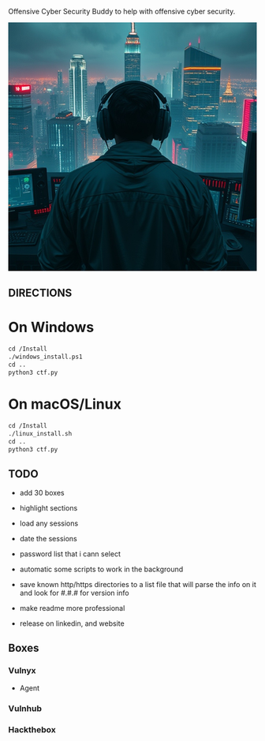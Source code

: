 Offensive Cyber Security Buddy to help with offensive cyber security.


<div align="center">
  <img src="https://github.com/Infinit3i/oco-buddy/blob/44b3feb06ca1ff9fd9bb9f864c17acf474af31e1/Assets/Pictures/Hacker.jpeg" alt="Hacker" width="600">
</div>


## DIRECTIONS


# On Windows
```
cd /Install
./windows_install.ps1
cd ..
python3 ctf.py
```


# On macOS/Linux
```
cd /Install
./linux_install.sh
cd ..
python3 ctf.py
```

## TODO
- add 30 boxes

- highlight sections
- load any sessions
- date the sessions

- password list that i cann select
- automatic some scripts to work in the background
- save known http/https directories to a list file that will parse the info on it and look for <NAME> #.#.# for version info


- make readme more professional
- release on linkedin, and website

## Boxes

### Vulnyx
- Agent

### Vulnhub


### Hackthebox